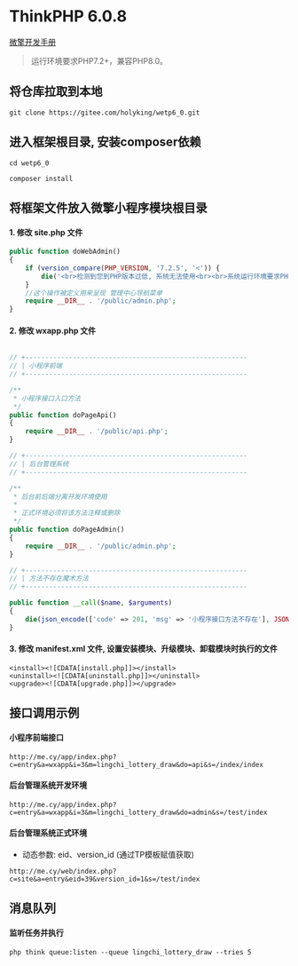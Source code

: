 ThinkPHP 6.0.8
===============

[微擎开发手册](https://www.kancloud.cn/monday/w7cc/content)

> 运行环境要求PHP7.2+，兼容PHP8.0。

## 将仓库拉取到本地

~~~dos
git clone https://gitee.com/holyking/wetp6_0.git
~~~

## 进入框架根目录, 安装composer依赖

~~~dos
cd wetp6_0

composer install
~~~

## 将框架文件放入微擎小程序模块根目录

#### 1. 修改 site.php 文件

~~~php
public function doWebAdmin()
{
    if (version_compare(PHP_VERSION, '7.2.5', '<')) {
        die('<br>检测到您到PHP版本过低, 系统无法使用<br><br>系统运行环境要求PHP版本不能低于 7.2.5<br><br>当前系统使用的PHP版本为: ' . PHP_VERSION);
    }
    //这个操作被定义用来呈现 管理中心导航菜单
    require __DIR__ . '/public/admin.php';
}
~~~

#### 2. 修改 wxapp.php 文件

~~~php

// +--------------------------------------------------------
// | 小程序前端
// +--------------------------------------------------------

/**
 * 小程序接口入口方法
 */
public function doPageApi()
{
    require __DIR__ . '/public/api.php';
}

// +--------------------------------------------------------
// | 后台管理系统
// +--------------------------------------------------------

/**
 * 后台前后端分离开发环境使用
 * 
 * 正式环境必须将该方法注释或删除
 */
public function doPageAdmin()
{
    require __DIR__ . '/public/admin.php';
}

// +--------------------------------------------------------
// | 方法不存在魔术方法
// +--------------------------------------------------------

public function __call($name, $arguments)
{
    die(json_encode(['code' => 201, 'msg' => '小程序接口方法不存在'], JSON_UNESCAPED_UNICODE));
}
~~~

#### 3. 修改 manifest.xml 文件, 设置安装模块、升级模块、卸载模块时执行的文件

~~~
<install><![CDATA[install.php]]></install>
<uninstall><![CDATA[uninstall.php]]></uninstall>
<upgrade><![CDATA[upgrade.php]]></upgrade>
~~~

## 接口调用示例

#### 小程序前端接口

~~~
http://me.cy/app/index.php?c=entry&a=wxapp&i=3&m=lingchi_lottery_draw&do=api&s=/index/index
~~~

#### 后台管理系统开发环境

~~~
http://me.cy/app/index.php?c=entry&a=wxapp&i=3&m=lingchi_lottery_draw&do=admin&s=/test/index
~~~

#### 后台管理系统正式环境

+ 动态参数: eid、version_id (通过TP模板赋值获取)

~~~
http://me.cy/web/index.php?c=site&a=entry&eid=39&version_id=1&s=/test/index
~~~

## 消息队列

#### 监听任务并执行

~~~
php think queue:listen --queue lingchi_lottery_draw --tries 5
~~~